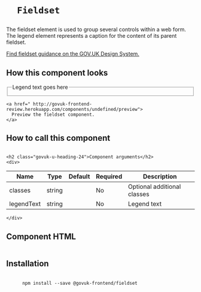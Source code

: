
  

  

  <h1 class="govuk-u-heading-36">
    
      Fieldset
    
  </h1>

  <p class="govuk-u-core-24">
    
  The fieldset element is used to group several controls within a web form.
  The legend element represents a caption for the content of its parent fieldset.

  </p>

  <p class="govuk-u-copy-19">
    <a href="
  http://www.linktodesignsystem.com
">
      Find fieldset guidance on the GOV.UK Design System.
    </a>
  </p>

  <h2 class="govuk-u-heading-24">How this component looks</h2>
  <div>
    
      


  <fieldset class="govuk-c-fieldset ">

  <legend class="govuk-c-fieldset__legend">
    Legend text goes here
  </legend>

</fieldset>



    
  </div>

  <p class="govuk-u-copy-19">
    
    <a href=" http://govuk-frontend-review.herokuapp.com/components/undefined/preview">
      Preview the fieldset component.
    </a>
  </p>

  <h2 class="govuk-u-heading-24">How to call this component</h2>
  <pre><code></code></pre>

  
    <h2 class="govuk-u-heading-24">Component arguments</h2>
    <div>
      
<!-- TODO: Use the table macro here and pass it component argument data -->
| Name        | Type    | Default | Required  | Description
|---          |---      |---      |---        |---
| classes     | string  |         | No        | Optional additional classes
| legendText  | string  |         | No        | Legend text

    </div>
  

  <h2 class="govuk-u-heading-24">Component HTML</h2>
  <pre><code></code></pre>

  
  <h2 class="govuk-u-heading-24">Installation</h2>
  <pre>
    <code>
      npm install --save @govuk-frontend/fieldset
    </code>
  </pre>
  



